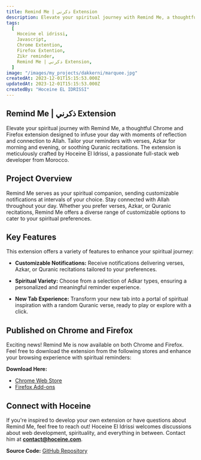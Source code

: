 ```yaml
---
title: Remind Me | ذكرني Extension
description: Elevate your spiritual journey with Remind Me, a thoughtful Chrome and Firefox extension designed to infuse your day with moments of reflection and connection to Allah. Tailor your reminders with verses, Azkar for morning and evening, or soothing Quranic recitations.
tags:
  [
    Hoceine el idrissi,
    Javascript,
    Chrome Extention,
    Firefox Extention,
    Zikr reminder,
    Remind Me | ذكرني Extension,
  ]
image: "/images/my_projects/dakkerni/marquee.jpg"
createdAt: 2023-12-01T15:15:53.000Z
updatedAt: 2023-12-01T15:15:53.000Z
createdBy: "Hoceine EL IDRISSI"
---
```


## Remind Me | ذكرني Extension

Elevate your spiritual journey with Remind Me, a thoughtful Chrome and Firefox extension designed to infuse your day with moments of reflection and connection to Allah. Tailor your reminders with verses, Azkar for morning and evening, or soothing Quranic recitations. The extension is meticulously crafted by Hoceine El Idrissi, a passionate full-stack web developer from Morocco.

<MdImage text="/images/my_projects/dakkerni/home.jpg"></MdImage>

## Project Overview

Remind Me serves as your spiritual companion, sending customizable notifications at intervals of your choice. Stay connected with Allah throughout your day. Whether you prefer verses, Azkar, or Quranic recitations, Remind Me offers a diverse range of customizable options to cater to your spiritual preferences.

## Key Features

This extension offers a variety of features to enhance your spiritual journey:

- **Customizable Notifications:** Receive notifications delivering verses, Azkar, or Quranic recitations tailored to your preferences.
  <MdImage text="/images/my_projects/dakkerni/popup.jpg"></MdImage>

- **Spiritual Variety:** Choose from a selection of Adkar types, ensuring a personalized and meaningful reminder experience.
  <MdImage text="/images/my_projects/dakkerni/customize.jpg"></MdImage>

- **New Tab Experience:** Transform your new tab into a portal of spiritual inspiration with a random Quranic verse, ready to play or explore with a click.
  <MdImage text="/images/my_projects/dakkerni/newtab.jpg"></MdImage>

## Published on Chrome and Firefox

Exciting news! Remind Me is now available on both Chrome and Firefox. Feel free to download the extension from the following stores and enhance your browsing experience with spiritual reminders:

**Download Here:**

- [Chrome Web Store](https://chromewebstore.google.com/detail/remind-me-%D8%B0%D9%83%D8%B1%D9%86%D9%8A/lpkahcgbcaenijeaehcmaodpcacmogap)
- [Firefox Add-ons](https://addons.mozilla.org/en-US/firefox/addon/remind-me-%D8%B0%D9%83%D8%B1%D9%86%D9%8A/)

## Connect with Hoceine

If you're inspired to develop your own extension or have questions about Remind Me, feel free to reach out! Hoceine El Idrissi welcomes discussions about web development, spirituality, and everything in between. Contact him at **contact@hoceine.com**.

**Source Code:** [GitHub Repository](https://github.com/HoceineEl/dekr-reminder-chrome-extention)

